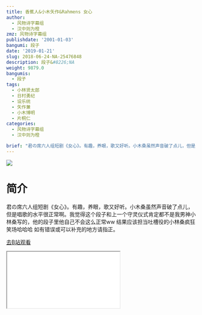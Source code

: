 ```yaml
---
title: 香蕉人&小木矢作&Rahmens 女心
author:
  - 风物诗字幕组
  - 汉中则为橙
zmz: 风物诗字幕组
publishdate: '2001-01-03'
bangumi: 段子
date: '2019-01-21'
slug: 2018-06-24-NA-25476848
description: 段子&#8226;NA
weight: 9879.0
bangumis:
  - 段子
tags:
  - 小林贤太郎
  - 日村勇纪
  - 设乐统
  - 矢作兼
  - 小木博明
  - 片桐仁
categories:
  - 风物诗字幕组
  - 汉中则为橙

brief: "君の席六人组短剧《女心》。有趣，养眼，歌又好听。小木桑虽然声音破了点儿，但是唱歌的水平很正常啊。我觉得这个段子和上一个守灵仪式肯定都不是我男神小林桑写的，他的段子里他自己不会这么正常ww 结果应该担当吐槽役的小林桑疯狂笑场哈哈哈 如有错误或可以补充的地方请指正。"
---
```

![](https://i.imgur.com/JR6wNUP.jpg)
# 简介  
君の席六人组短剧《女心》。有趣，养眼，歌又好听。小木桑虽然声音破了点儿，但是唱歌的水平很正常啊。我觉得这个段子和上一个守灵仪式肯定都不是我男神小林桑写的，他的段子里他自己不会这么正常ww 结果应该担当吐槽役的小林桑疯狂笑场哈哈哈
如有错误或可以补充的地方请指正。  

[去B站观看](https://www.bilibili.com/video/av25476848/)
<div class ="resp-container"><iframe class="testiframe" src="//player.bilibili.com/player.html?aid=25476848"", scrolling="no", allowfullscreen="true" > </iframe></div> 
